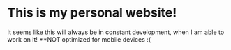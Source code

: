 # This is my personal website!
It seems like this will always be in constant development, when I am able to work on it! **NOT optimized for mobile devices :(
